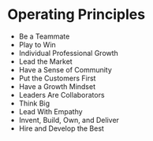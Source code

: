 # Operating Principles

* Be a Teammate
* Play to Win
* Individual Professional Growth
* Lead the Market
* Have a Sense of Community
* Put the Customers First
* Have a Growth Mindset
* Leaders Are Collaborators
* Think Big
* Lead With Empathy
* Invent, Build, Own, and Deliver
* Hire and Develop the Best
